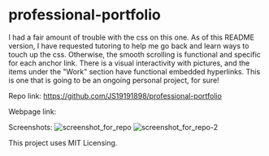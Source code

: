 # professional-portfolio

I had a fair amount of trouble with the css on this one. As of this README version, I have requested tutoring to help me go back and learn ways to touch up the css. Otherwise, the smooth scrolling is functional and specific for each anchor link. There is a visual interactivity with pictures, and the items under the "Work" section have functional embedded hyperlinks. This is one that is going to be an ongoing personal project, for sure! 

Repo link: https://github.com/JS19191898/professional-portfolio

Webpage link: 

Screenshots: 
![screenshot_for_repo](https://user-images.githubusercontent.com/99297739/158512824-75fa3de2-f3c0-4c08-a7ea-66e3b93af553.PNG)
![screenshot_for_repo-2](https://user-images.githubusercontent.com/99297739/158512831-1ddb8699-9d41-4b8a-a54f-acfc9362b5b2.PNG)


This project uses MIT Licensing. 

